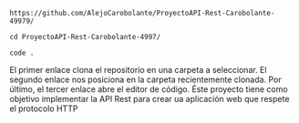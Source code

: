 ```
https://github.com/AlejoCarobolante/ProyectoAPI-Rest-Carobolante-49979/
```
```
cd ProyectoAPI-Rest-Carobolante-4997/
```
```
code .
```

El primer enlace clona el repositorio en una carpeta a seleccionar.
El segundo enlace nos posiciona en la carpeta recientemente clonada.
Por último, el tercer enlace abre el editor de código.
Éste proyecto tiene como objetivo implementar la API Rest para crear ua aplicación web que respete el protocolo HTTP

